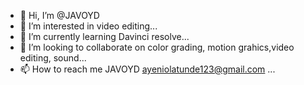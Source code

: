 - 👋 Hi, I’m @JAVOYD
- 👀 I’m interested in video editing...
- 🌱 I’m currently learning Davinci resolve...
- 💞️ I’m looking to collaborate on color grading, motion grahics,video editing, sound...
- 📫 How to reach me JAVOYD <ayeniolatunde123@gmail.com>
...

<!---
JAVOYD/JAVOYD is a ✨ special ✨ repository because its `README.md` (this file) appears on your GitHub profile.
You can click the Preview link to take a look at your changes.
--->
